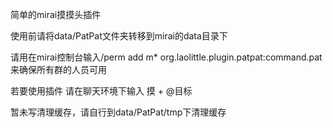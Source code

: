 简单的mirai摸摸头插件

使用前请将data/PatPat文件夹转移到mirai的data目录下

请用在mirai控制台输入/perm add m* org.laolittle.plugin.patpat:command.pat 来确保所有群的人员可用

若要使用插件 请在聊天环境下输入 摸 + @目标

暂未写清理缓存，请自行到data/PatPat/tmp下清理缓存